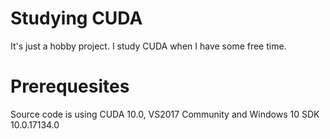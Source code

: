 # Studying CUDA

It's just a hobby project. I study CUDA when I have some free time.

# Prerequesites
Source code is using CUDA 10.0, VS2017 Community and Windows 10 SDK 10.0.17134.0